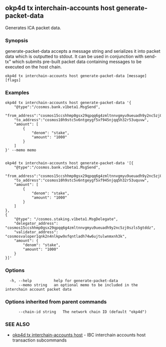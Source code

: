 ## okp4d tx interchain-accounts host generate-packet-data

Generates ICA packet data.

### Synopsis

generate-packet-data accepts a message string and serializes it
into packet data which is outputted to stdout. It can be used in conjunction with send-tx"
which submits pre-built packet data containing messages to be executed on the host chain.

```
okp4d tx interchain-accounts host generate-packet-data [message] [flags]
```

### Examples

```
okp4d tx interchain-accounts host generate-packet-data '{
    "@type":"/cosmos.bank.v1beta1.MsgSend",
    "from_address":"cosmos15ccshhmp0gsx29qpqq6g4zmltnnvgmyu9ueuadh9y2nc5zj0szls5gtddz",
    "to_address":"cosmos10h9stc5v6ntgeygf5xf945njqq5h32r53uquvw",
    "amount": [
        {
            "denom": "stake",
            "amount": "1000"
        }
    ]
}' --memo memo


okp4d tx interchain-accounts host generate-packet-data '[{
    "@type":"/cosmos.bank.v1beta1.MsgSend",
    "from_address":"cosmos15ccshhmp0gsx29qpqq6g4zmltnnvgmyu9ueuadh9y2nc5zj0szls5gtddz",
    "to_address":"cosmos10h9stc5v6ntgeygf5xf945njqq5h32r53uquvw",
    "amount": [
        {
            "denom": "stake",
            "amount": "1000"
        }
    ]
},
{
	"@type": "/cosmos.staking.v1beta1.MsgDelegate",
	"delegator_address": "cosmos15ccshhmp0gsx29qpqq6g4zmltnnvgmyu9ueuadh9y2nc5zj0szls5gtddz",
	"validator_address": "cosmosvaloper1qnk2n4nlkpw9xfqntladh74w6ujtulwnmxnh3k",
	"amount": {
		"denom": "stake",
		"amount": "1000"
	}
}]'
```

### Options

```
  -h, --help          help for generate-packet-data
      --memo string   an optional memo to be included in the interchain account packet data
```

### Options inherited from parent commands

```
      --chain-id string   The network chain ID (default "okp4d")
```

### SEE ALSO

* [okp4d tx interchain-accounts host](okp4d_tx_interchain-accounts_host.md)	 - IBC interchain accounts host transaction subcommands
